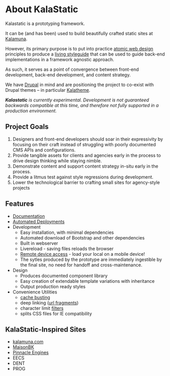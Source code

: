 # About KalaStatic

Kalastatic is a prototyping framework.

It can be (and has been) used to build beautifully crafted static sites at [Kalamuna](https://www.kalamuna.com).

However, its primary purpose is to put into practice [atomic web design](http://bradfrost.com/blog/post/atomic-web-design) principles to produce a [living styleguide](http://www.webdesignerdepot.com/2014/09/how-to-make-your-code-easily-maintainable-with-living-style-guides) that can be used to guide back-end implementations in a framework agnostic approach.

As such, it serves as a point of convergence between front-end development, back-end development, and content strategy.

We have [Drupal](https://www.drupal.org) in mind and are positioning the project to co-exist with Drupal themes – in particular [Kalatheme](https://www.drupal.org/project/kalatheme).

_**Kalastatic** is currently experimental.
Development is not guaranteed backwards compatible at this time, and therefore not fully supported in a production environment._


## Project Goals

1. Designers and front-end developers should soar in their expressivity by focusing on their craft instead of struggling with poorly documented CMS APIs and configurations.
1. Provide tangible assets for clients and agencies early in the process to drive design thinking while staying nimble.
1. Demonstrate content and support content strategy in-situ early in the process.   
1. Provide a litmus test against style regressions during development.
1. Lower the technological barrier to crafting small sites for agency-style projects


## Features

* [Documentation](https://github.com/kalamuna/kalastatic/wiki/)
* [Automated Deployments](https://github.com/kalamuna/kalastatic/wiki/Depolyment)
* Development
  * Easy installation, with minimal dependencies
  * Automated download of Bootstrap and other dependencies
  * Built in webserver
  * Livereload - saving files reloads the browser
  * [Remote device access](https://github.com/kalamuna/kalastatic/wiki/Testing-via-other-devices) - load your local on a mobile device!
  * The sytles produced by the prototype are immediately ingestible by the final site, no need for handoff and cross-maintenance.
* Design
  * Produces documented component library
  * Easy creation of extendable template variations with inheritance
  * Output production ready styles
* Convenience Utilities
  * [cache busting](https://github.com/kalamuna/kalastatic/wiki/Cache-Busting)
  * deep linking ([url fragments](https://github.com/kalamuna/kalastatic/wiki/Fragment-Identifiers))
  * character limit [filters](https://github.com/kalamuna/kalastatic/wiki/Filters)
  * splits CSS files for IE compatibility


## KalaStatic-Inspired Sites
* [kalamuna.com](http://kalamuna.com)
* [MaisonBK](http://maisonbk.ca)
* [Pinnacle Engines](http://pinnacle-engines.com)
* EECS
* DENT
* PROG
